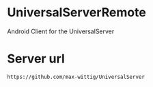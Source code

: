 # UniversalServerRemote
Android Client for the UniversalServer

# Server url  
`https://github.com/max-wittig/UniversalServer`
